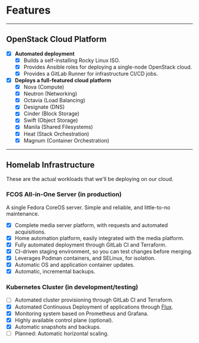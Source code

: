 # Features

---

## OpenStack Cloud Platform

- [x] **Automated deployment**
    - [x] Builds a self-installing Rocky Linux ISO.
    - [x] Provides Ansible roles for deploying a single-node OpenStack cloud.
    - [x] Provides a GitLab Runner for infrastructure CI/CD jobs.
- [x] **Deploys a full-featured cloud platform**
    - [x] Nova (Compute)
    - [x] Neutron (Networking)
    - [x] Octavia (Load Balancing)
    - [x] Designate (DNS)
    - [x] Cinder (Block Storage)
    - [x] Swift (Object Storage)
    - [x] Manila (Shared Filesystems)
    - [x] Heat (Stack Orchestration)
    - [x] Magnum (Container Orchestration)

---

## Homelab Infrastructure

These are the actual workloads that we'll be deploying on our cloud.

### FCOS All-in-One Server (in production)

A single Fedora CoreOS server. Simple and reliable, and little-to-no maintenance.

- [x] Complete media server platform, with requests and automated acquisitions.
- [x] Home automation platform, easily integrated with the media platform.
- [x] Fully automated deployment through GitLab CI and Terraform.
- [x] CI-driven staging environment, so you can test changes before merging.
- [x] Leverages Podman containers, and SELinux, for isolation.
- [x] Automatic OS and application container updates.
- [x] Automatic, incremental backups.

### Kubernetes Cluster (in development/testing)

- [ ] Automated cluster provisioning through GitLab CI and Terraform.
- [x] Automated Continuous Deployment of applications through
      [Flux](https://fluxcd.io/flux).
- [x] Monitoring system based on Prometheus and Grafana.
- [x] Highly available control plane (optional).
- [x] Automatic snapshots and backups.
- [ ] Planned: Automatic horizontal scaling.
